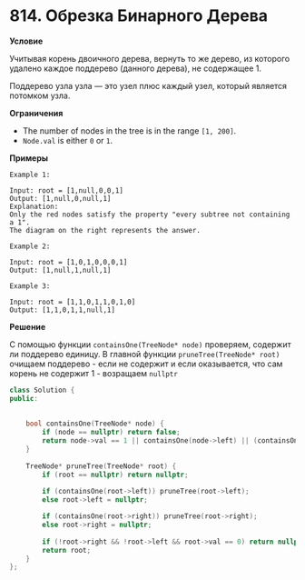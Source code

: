 # 814. Обрезка Бинарного Дерева

**Условие**

Учитывая корень двоичного дерева, вернуть то же дерево, из которого удалено каждое поддерево (данного дерева), не содержащее 1.

Поддерево узла узла — это узел плюс каждый узел, который является потомком узла.

**Ограничения**
- The number of nodes in the tree is in the range `[1, 200]`.
- `Node.val` is either `0` or `1`.


**Примеры**
```
Example 1:

Input: root = [1,null,0,0,1]
Output: [1,null,0,null,1]
Explanation: 
Only the red nodes satisfy the property "every subtree not containing a 1".
The diagram on the right represents the answer.

Example 2:

Input: root = [1,0,1,0,0,0,1]
Output: [1,null,1,null,1]

Example 3:

Input: root = [1,1,0,1,1,0,1,0]
Output: [1,1,0,1,1,null,1]
```


**Решение**

С помощью функции `containsOne(TreeNode* node)` проверяем, содержит ли поддерево единицу. В главной функции `pruneTree(TreeNode* root)` очищаем поддерево - если не содержит и если оказывается, что сам корень не содержит 1 - возращаем `nullptr`
```C++
class Solution {
public:
    
    
    bool containsOne(TreeNode* node) {
        if (node == nullptr) return false;
        return node->val == 1 || containsOne(node->left) || (containsOne(node->right));
    }
    
    TreeNode* pruneTree(TreeNode* root) {
        if (root == nullptr) return nullptr;
        
        if (containsOne(root->left)) pruneTree(root->left);
        else root->left = nullptr;

        if (containsOne(root->right)) pruneTree(root->right);
        else root->right = nullptr;
        
        if (!root->right && !root->left && root->val == 0) return nullptr;
        return root;
    }
};
```







 


 


